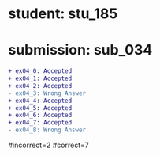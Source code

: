 # student: stu_185
# submission: sub_034

```diff
+ ex04_0: Accepted
+ ex04_1: Accepted
+ ex04_2: Accepted
- ex04_3: Wrong Answer
+ ex04_4: Accepted
+ ex04_5: Accepted
+ ex04_6: Accepted
+ ex04_7: Accepted
- ex04_8: Wrong Answer
```
#incorrect=2
#correct=7
